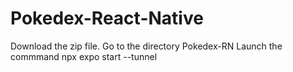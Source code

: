 # Pokedex-React-Native

Download the zip file.
Go to the directory Pokedex-RN
Launch the commmand npx expo start --tunnel
